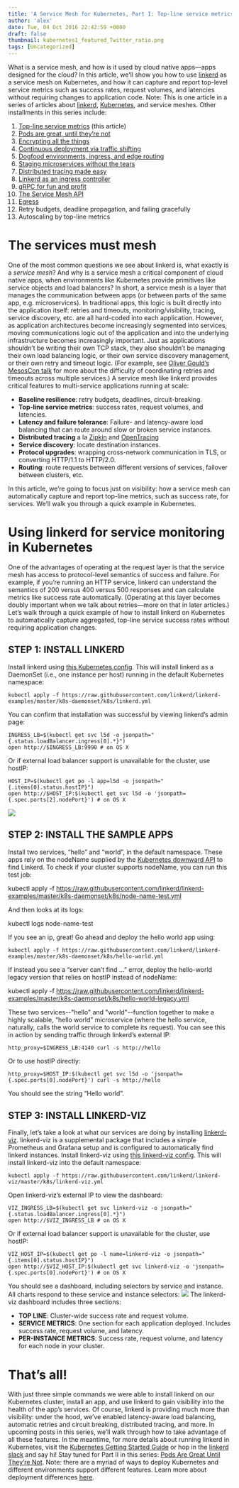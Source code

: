 ```yaml
---
title: 'A Service Mesh for Kubernetes, Part I: Top-line service metrics'
author: 'alex'
date: Tue, 04 Oct 2016 22:42:59 +0000
draft: false
thumbnail: kubernetes1_featured_Twitter_ratio.png
tags: [Uncategorized]
---
```


What is a service mesh, and how is it used by cloud native apps—apps designed for the cloud? In this article, we’ll show you how to use [linkerd](https://linkerd.io/) as a service mesh on Kubernetes, and how it can capture and report top-level service metrics such as success rates, request volumes, and latencies without requiring changes to application code. Note: This is one article in a series of articles about [linkerd](https://linkerd.io/), [Kubernetes](http://kubernetes.io/), and service meshes. Other installments in this series include:

1.  [Top-line service metrics](/a-service-mesh-for-kubernetes-part-i-top-line-service-metrics/) (this article)
2.  [Pods are great, until they’re not](/a-service-mesh-for-kubernetes-part-ii-pods-are-great-until-theyre-not/)
3.  [Encrypting all the things](/a-service-mesh-for-kubernetes-part-iii-encrypting-all-the-things/)
4.  [Continuous deployment via traffic shifting](/a-service-mesh-for-kubernetes-part-iv-continuous-deployment-via-traffic-shifting/)
5.  [Dogfood environments, ingress, and edge routing](/a-service-mesh-for-kubernetes-part-v-dogfood-environments-ingress-and-edge-routing/)
6.  [Staging microservices without the tears](/a-service-mesh-for-kubernetes-part-vi-staging-microservices-without-the-tears/)
7.  [Distributed tracing made easy](/a-service-mesh-for-kubernetes-part-vii-distributed-tracing-made-easy/)
8.  [Linkerd as an ingress controller](/a-service-mesh-for-kubernetes-part-viii-linkerd-as-an-ingress-controller/)
9.  [gRPC for fun and profit](/a-service-mesh-for-kubernetes-part-ix-grpc-for-fun-and-profit/)
10. [The Service Mesh API](/a-service-mesh-for-kubernetes-part-x-the-service-mesh-api/)
11. [Egress](/a-service-mesh-for-kubernetes-part-xi-egress/)
12. Retry budgets, deadline propagation, and failing gracefully
13. Autoscaling by top-line metrics

# The services must mesh

One of the most common questions we see about linkerd is, what exactly is a *service mesh*? And why is a service mesh a critical component of cloud native apps, when environments like Kubernetes provide primitives like service objects and load balancers? In short, a service mesh is a layer that manages the communication between apps (or between parts of the same app, e.g. microservices). In traditional apps, this logic is built directly into the application itself: retries and timeouts, monitoring/visibility, tracing, service discovery, etc. are all hard-coded into each application. However, as application architectures become increasingly segmented into services, moving communications logic out of the application and into the underlying infrastructure becomes increasingly important. Just as applications shouldn’t be writing their own TCP stack, they also shouldn’t be managing their own load balancing logic, or their own service discovery management, or their own retry and timeout logic. (For example, see [Oliver Gould’s MesosCon talk](https://www.youtube.com/watch?v=VGAFFkn5PiE#t=23m47) for more about the difficulty of coordinating retries and timeouts across multiple services.) A service mesh like linkerd provides critical features to multi-service applications running at scale:

- **Baseline resilience**: retry budgets, deadlines, circuit-breaking.
- **Top-line service metrics**: success rates, request volumes, and latencies.
- **Latency and failure tolerance**: Failure- and latency-aware load balancing that can route around slow or broken service instances.
- **Distributed tracing** a la [Zipkin](https://github.com/openzipkin/zipkin) and [OpenTracing](http://opentracing.io/)
- **Service discovery**: locate destination instances.
- **Protocol upgrades**: wrapping cross-network communication in TLS, or converting HTTP/1.1 to HTTP/2.0.
- **Routing**: route requests between different versions of services, failover between clusters, etc.

In this article, we’re going to focus just on visibility: how a service mesh can automatically capture and report top-line metrics, such as success rate, for services. We’ll walk you through a quick example in Kubernetes.

# Using linkerd for service monitoring in Kubernetes

One of the advantages of operating at the request layer is that the service mesh has access to protocol-level semantics of success and failure. For example, if you’re running an HTTP service, linkerd can understand the semantics of 200 versus 400 versus 500 responses and can calculate metrics like success rate automatically. (Operating at this layer becomes doubly important when we talk about retries—more on that in later articles.) Let’s walk through a quick example of how to install linkerd on Kubernetes to automatically capture aggregated, top-line service success rates without requiring application changes.

## STEP 1: INSTALL LINKERD

Install linkerd using [this Kubernetes config](https://raw.githubusercontent.com/linkerd/linkerd-examples/master/k8s-daemonset/k8s/linkerd.yml). This will install linkerd as a DaemonSet (i.e., one instance per host) running in the default Kubernetes namespace:

    kubectl apply -f https://raw.githubusercontent.com/linkerd/linkerd-examples/master/k8s-daemonset/k8s/linkerd.yml

You can confirm that installation was successful by viewing linkerd’s admin page:

    INGRESS_LB=$(kubectl get svc l5d -o jsonpath="{.status.loadBalancer.ingress[0].*}")
    open http://$INGRESS_LB:9990 # on OS X

Or if external load balancer support is unavailable for the cluster, use hostIP:

    HOST_IP=$(kubectl get po -l app=l5d -o jsonpath="{.items[0].status.hostIP}")
    open http://$HOST_IP:$(kubectl get svc l5d -o 'jsonpath={.spec.ports[2].nodePort}') # on OS X

[![](https://buoyant.io/wp-content/uploads/2017/07/buoyant-k8s-linkerd-admin-large-1024x737.png)](https://buoyant.io/wp-content/uploads/2017/07/buoyant-k8s-linkerd-admin-large.png)

## STEP 2: INSTALL THE SAMPLE APPS

Install two services, “hello” and “world”, in the default namespace. These apps rely on the nodeName supplied by the [Kubernetes downward API](https://kubernetes.io/docs/tasks/inject-data-application/downward-api-volume-expose-pod-information/) to find Linkerd. To check if your cluster supports nodeName, you can run this test job:

kubectl apply -f https://raw.githubusercontent.com/linkerd/linkerd-examples/master/k8s-daemonset/k8s/node-name-test.yml

And then looks at its logs:

kubectl logs node-name-test

If you see an ip, great! Go ahead and deploy the hello world app using:

    kubectl apply -f https://raw.githubusercontent.com/linkerd/linkerd-examples/master/k8s-daemonset/k8s/hello-world.yml

If instead you see a “server can’t find …” error, deploy the hello-world legacy version that relies on hostIP instead of nodeName:

kubectl apply -f https://raw.githubusercontent.com/linkerd/linkerd-examples/master/k8s-daemonset/k8s/hello-world-legacy.yml

These two services--"hello" and "world"--function together to make a highly scalable, “hello world” microservice (where the hello service, naturally, calls the world service to complete its request). You can see this in action by sending traffic through linkerd’s external IP:

    http_proxy=$INGRESS_LB:4140 curl -s http://hello

Or to use hostIP directly:

    http_proxy=$HOST_IP:$(kubectl get svc l5d -o 'jsonpath={.spec.ports[0].nodePort}') curl -s http://hello

You should see the string “Hello world”.

## STEP 3: INSTALL LINKERD-VIZ

Finally, let’s take a look at what our services are doing by installing [linkerd-viz](https://github.com/linkerd/linkerd-viz). linkerd-viz is a supplemental package that includes a simple Prometheus and Grafana setup and is configured to automatically find linkerd instances. Install linkerd-viz using [this linkerd-viz config](https://raw.githubusercontent.com/linkerd/linkerd-viz/master/k8s/linkerd-viz.yml). This will install linkerd-viz into the default namespace:

    kubectl apply -f https://raw.githubusercontent.com/linkerd/linkerd-viz/master/k8s/linkerd-viz.yml

Open linkerd-viz’s external IP to view the dashboard:

    VIZ_INGRESS_LB=$(kubectl get svc linkerd-viz -o jsonpath="{.status.loadBalancer.ingress[0].*}")
    open http://$VIZ_INGRESS_LB # on OS X

Or if external load balancer support is unavailable for the cluster, use hostIP:

    VIZ_HOST_IP=$(kubectl get po -l name=linkerd-viz -o jsonpath="{.items[0].status.hostIP}")
    open http://$VIZ_HOST_IP:$(kubectl get svc linkerd-viz -o 'jsonpath={.spec.ports[0].nodePort}') # on OS X

You should see a dashboard, including selectors by service and instance. All charts respond to these service and instance selectors: [![](https://buoyant.io/wp-content/uploads/2017/07/buoyant-k8s-linkerd-viz-large-1024x739.png)](https://buoyant.io/wp-content/uploads/2017/07/buoyant-k8s-linkerd-viz-large.png) The linkerd-viz dashboard includes three sections:

- **TOP LINE**: Cluster-wide success rate and request volume.
- **SERVICE METRICS**: One section for each application deployed. Includes success rate, request volume, and latency.
- **PER-INSTANCE METRICS**: Success rate, request volume, and latency for each node in your cluster.

# That’s all!

With just three simple commands we were able to install linkerd on our Kubernetes cluster, install an app, and use linkerd to gain visibility into the health of the app’s services. Of course, linkerd is providing much more than visibility: under the hood, we’ve enabled latency-aware load balancing, automatic retries and circuit breaking, distributed tracing, and more. In upcoming posts in this series, we’ll walk through how to take advantage of all these features. In the meantime, for more details about running linkerd in Kubernetes, visit the [Kubernetes Getting Started Guide](https://linkerd.io/getting-started/k8s/) or hop in the [linkerd slack](http://slack.linkerd.io/) and say hi! Stay tuned for Part II in this series: [Pods Are Great Until They’re Not](/a-service-mesh-for-kubernetes-part-ii-pods-are-great-until-theyre-not/). Note: there are a myriad of ways to deploy Kubernetes and different environments support different features. Learn more about deployment differences [here](https://discourse.linkerd.io/t/flavors-of-kubernetes).
